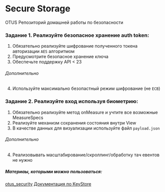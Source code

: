 # Secure Storage

OTUS Репозиторий домашней работы по безопасности

### Задание 1. Реализуйте безопасное хранение auth token:

1. Обязательно реализуйте шифрование полученного токена авторизации `AES` алгоритмом
2. Предусмотрите безопасное хранение ключа
3. Обеспечьте поддержку API < 23

###### _Дополнительно_
4. Используйте максимально безопастный режим шифрование (не `ECB`)

### Задание 2. Реализуйте вход используя биометрию:

1. Обязательно реализуйте метод onMeasure и учтите все возможные MeasureSpecs
2. Реализуйте механизм сохранения состояния внутри View
3. В качестве данных для визуализации используйте файл `payload.json`

###### _Дополнительно_
4. Реализовывать масштабирование/скроллинг/обработку тач евентов не нужно

##### Материаы, которыми можно пользоваться:

[otus_security](https://github.com/vitalyraevsky/otus_security)
[Документация по KeyStore](https://developer.android.com/training/articles/keystore)